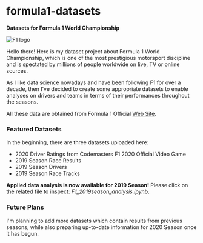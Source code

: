 # formula1-datasets

**Datasets for Formula 1 World Championship**

![F1 logo](https://i.ibb.co/0Cv5J79/f1-logo-present.png)

Hello there! Here is my dataset project about Formula 1 World Championship, which is one of the most prestigious motorsport discipline and is spectated by millions of people worldwide on live, TV or online sources.

As I like data science nowadays and have been following F1 for over a decade, then I've decided to create some appropriate datasets to enable analyses on drivers and teams in terms of their performances throughout the seasons.

All these data are obtained from Formula 1 Official [Web Site](https://www.formula1.com/).

### Featured Datasets

In the beginning, there are three datasets uploaded here:

- 2020 Driver Ratings from Codemasters F1 2020 Official Video Game
- 2019 Season Race Results
- 2019 Season Drivers
- 2019 Season Race Tracks

**Applied data analysis is now available for 2019 Season!** Please click on the related file to inspect: _F1_2019season_analysis.ipynb_.

### Future Plans

I'm planning to add more datasets which contain results from previous seasons, while also preparing up-to-date information for 2020 Season once it has begun.
